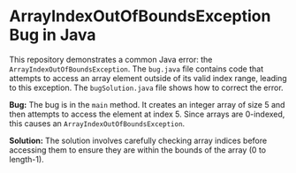 # ArrayIndexOutOfBoundsException Bug in Java

This repository demonstrates a common Java error: the `ArrayIndexOutOfBoundsException`. The `bug.java` file contains code that attempts to access an array element outside of its valid index range, leading to this exception. The `bugSolution.java` file shows how to correct the error.

**Bug:**
The bug is in the `main` method. It creates an integer array of size 5 and then attempts to access the element at index 5.  Since arrays are 0-indexed, this causes an `ArrayIndexOutOfBoundsException`. 

**Solution:**
The solution involves carefully checking array indices before accessing them to ensure they are within the bounds of the array (0 to length-1).